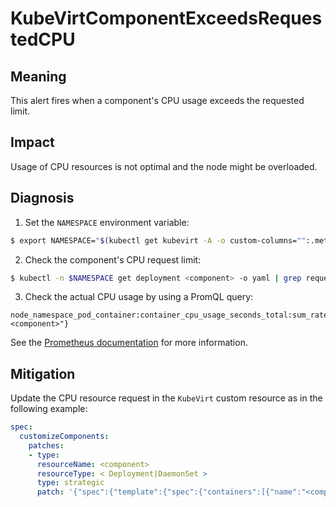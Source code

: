 # KubeVirtComponentExceedsRequestedCPU
<!-- Edited by apinnick, Nov 2022-->

## Meaning

This alert fires when a component's CPU usage exceeds the requested limit.

## Impact

Usage of CPU resources is not optimal and the node might be overloaded.

## Diagnosis

1. Set the `NAMESPACE` environment variable:
```bash
$ export NAMESPACE="$(kubectl get kubevirt -A -o custom-columns="":.metadata.namespace)"
```
2. Check the component's CPU request limit:
```bash
$ kubectl -n $NAMESPACE get deployment <component> -o yaml | grep requests: -A 2
```
3. Check the actual CPU usage by using a PromQL query:
```  
node_namespace_pod_container:container_cpu_usage_seconds_total:sum_rate{namespace="$NAMESPACE",container="<component>"}
```

See the [Prometheus documentation](https://prometheus.io/docs/prometheus/latest/querying/basics/) for more information.

## Mitigation

<!--DS: Update the CPU request limit in the `HCO` custom resource.-->
<!--USstart-->
Update the CPU resource request in the `KubeVirt` custom resource as in the following example:
```yaml
spec:
  customizeComponents:
    patches:
    - type:
      resourceName: <component>
      resourceType: < Deployment|DaemonSet >
      type: strategic
      patch: '{"spec":{"template":{"spec":{"containers":[{"name":"<component>","resources":{"requests":{"cpu":" <cpu_request> "}}}]}}}}'
```
<!--USend-->